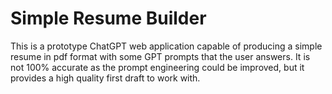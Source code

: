 # Simple Resume Builder
This is a prototype ChatGPT web application capable of producing a simple resume in pdf format with some GPT prompts that the user answers. It is not 100% accurate as the prompt engineering could be improved, but it provides a high quality first draft to work with.
